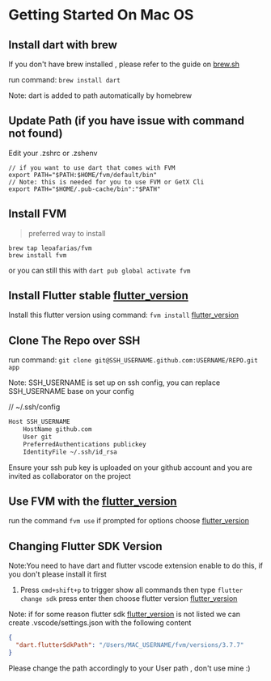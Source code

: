 # Getting Started On Mac OS

## Install dart with brew

If you don't have brew installed , please refer to the guide on [brew.sh](http://brew.sh)

run command: `brew install dart`

Note: dart is added to path automatically by homebrew

## Update Path (if you have issue with command not found)

Edit your .zshrc or .zshenv

```
// if you want to use dart that comes with FVM
export PATH="$PATH:$HOME/fvm/default/bin"
// Note: this is needed for you to use FVM or GetX Cli
export PATH="$HOME/.pub-cache/bin":"$PATH"
```

## Install FVM

> preferred way to install

```
brew tap leoafarias/fvm
brew install fvm
```

or you can still this with
`dart pub global activate fvm`

## Install Flutter stable [flutter_version]

Install this flutter version using command: `fvm install` [flutter_version]

## Clone The Repo over SSH

run command: `git clone git@SSH_USERNAME.github.com:USERNAME/REPO.git app`

Note: SSH_USERNAME is set up on ssh config, you can replace SSH_USERNAME base on your config

// ~/.ssh/config
```sh
Host SSH_USERNAME
    HostName github.com
    User git
    PreferredAuthentications publickey
    IdentityFile ~/.ssh/id_rsa
```

Ensure your ssh pub key is uploaded on your github account and you are invited as collaborator on the project

## Use FVM with the [flutter_version]

run the command `fvm use` if prompted for options choose [flutter_version]

## Changing Flutter SDK Version

Note:You need to have dart and flutter vscode extension enable to do this, if you don't please install it first

1. Press `cmd+shift+p` to trigger show all commands  then type `flutter change sdk` press enter then choose flutter version [flutter_version]

Note: if for some reason flutter sdk [flutter_version] is not listed we can create .vscode/settings.json with the following content

```json
{
  "dart.flutterSdkPath": "/Users/MAC_USERNAME/fvm/versions/3.7.7"
}
```

Please change the path accordingly to your User path , don't use mine :)


[flutter_version]: ../flutter_version.md

